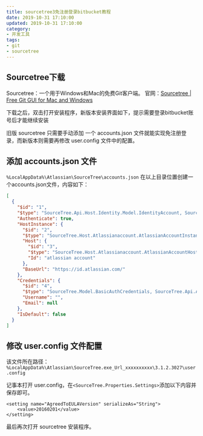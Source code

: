```yaml
---
title: sourcetree3免注册登录bitbucket教程
date: 2019-10-31 17:10:00
updated: 2019-10-31 17:10:00
category: 
- 开发工具
tags:
- git
- sourcetree
---
```

##  Sourcetree下载

Sourcetree：一个用于Windows和Mac的免费Git客户端。
官网：[Sourcetree | Free Git GUI for Mac and Windows](https://www.sourcetreeapp.com/)

<!-- more -->

下载之后，双击打开安装程序，新版本安装界面如下，提示需要登录bitbucket账号后才能继续安装


旧版 sourcetree 只需要手动添加 一个 accounts.json 文件就能实现免注册登录，而新版本则需要再修改 user.config 文件中的配置。





## 添加 accounts.json 文件

`%LocalAppData%\Atlassian\SourceTree\accounts.json`
在以上目录位置创建一个accounts.json文件，内容如下：

```json
[
  {
    "$id": "1",
    "$type": "SourceTree.Api.Host.Identity.Model.IdentityAccount, SourceTree.Api.Host.Identity",
    "Authenticate": true,
    "HostInstance": {
      "$id": "2",
      "$type": "SourceTree.Host.Atlassianaccount.AtlassianAccountInstance, SourceTree.Host.AtlassianAccount",
      "Host": {
        "$id": "3",
        "$type": "SourceTree.Host.Atlassianaccount.AtlassianAccountHost, SourceTree.Host.AtlassianAccount",
        "Id": "atlassian account"
      },
      "BaseUrl": "https://id.atlassian.com/"
    },
    "Credentials": {
      "$id": "4",
      "$type": "SourceTree.Model.BasicAuthCredentials, SourceTree.Api.Account",
      "Username": "",
      "Email": null
    },
    "IsDefault": false
  }
]
```



## 修改 user.config 文件配置

该文件所在路径：
`%LocalAppData%\Atlassian\SourceTree.exe_Url_xxxxxxxxxx\3.1.2.3027\user.config`



记事本打开 user.config，在`<SourceTree.Properties.Settings>`添加以下内容并保存即可。

```
<setting name="AgreedToEULAVersion" serializeAs="String">
    <value>20160201</value>
</setting>
```

最后再次打开 sourcetree 安装程序。




